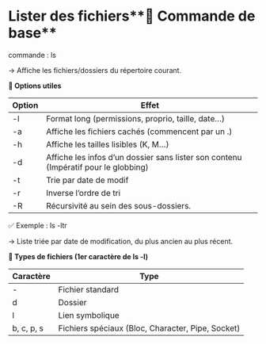# Lister des fichiers**🔹 Commande de base**

commande : ls

→ Affiche les fichiers/dossiers du répertoire courant.



**🔧 Options utiles**

| **Option** | **Effet** |
|----|----|
| -l | Format long (permissions, proprio, taille, date…) |
| -a | Affiche les fichiers cachés (commencent par un .) |
| -h | Affiche les tailles lisibles (K, M…) |
| -d | Affiche les infos d’un dossier sans lister son contenu (Impératif pour le globbing) |
| -t | Trie par date de modif |
| -r | Inverse l’ordre de tri |
| -R | Récursivité au sein des sous-dossiers. |

✅ Exemple : ls -ltr

→ Liste triée par date de modification, du plus ancien au plus récent.



**🧠 Types de fichiers (1er caractère de ls -l)**

| **Caractère** | **Type**                                          |
|---------------|---------------------------------------------------|
| -            | Fichier standard                                  |
| d             | Dossier                                           |
| l             | Lien symbolique                                   |
| b, c, p, s    | Fichiers spéciaux (Bloc, Character, Pipe, Socket) |
